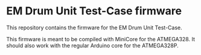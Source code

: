 # EM Drum Unit Test-Case firmware

This repository contains the firmware for the EM Drum Unit Test-Case.

This firmware is meant to be compiled with MiniCore for the ATMEGA328. It should also work with the regular Arduino core for the ATMEGA328P.
